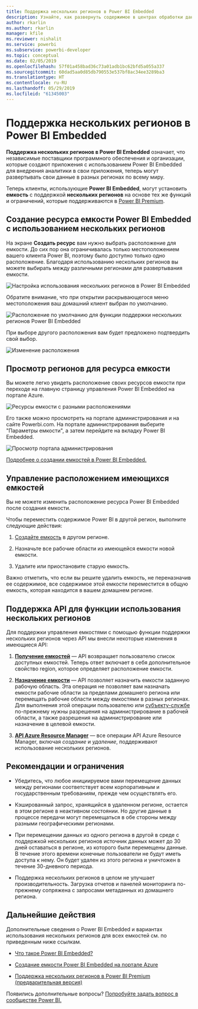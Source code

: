 ```yaml
---
title: Поддержка нескольких регионов в Power BI Embedded
description: Узнайте, как развернуть содержимое в центрах обработки данных в регионах, отличных от домашнего региона Power BI Embedded.
author: rkarlin
ms.author: rkarlin
manager: kfile
ms.reviewer: nishalit
ms.service: powerbi
ms.subservice: powerbi-developer
ms.topic: conceptual
ms.date: 02/05/2019
ms.openlocfilehash: 57f01a458bad36c73a01adb1bc62bfd5a055a337
ms.sourcegitcommit: 60dad5aa0d85db790553e537bf8ac34ee3289ba3
ms.translationtype: HT
ms.contentlocale: ru-RU
ms.lasthandoff: 05/29/2019
ms.locfileid: "61345003"
---
```

# <a name="multi-geo-support-for-power-bi-embedded"></a>Поддержка нескольких регионов в Power BI Embedded

**Поддержка нескольких регионов в Power BI Embedded** означает, что независимые поставщики программного обеспечения и организации, которые создают приложения с использованием Power BI Embedded для внедрения аналитики в свои приложения, теперь могут развертывать свои данные в разных регионах по всему миру.

Теперь клиенты, использующие **Power BI Embedded**, могут установить **емкость** с поддержкой **нескольких регионов** на основе тех же функций и ограничений, которые поддерживаются в [Power BI Premium](../service-admin-premium-Multi-Geo.md).

## <a name="creating-new-power-bi-embedded-capacity-resource-with-multi-geo"></a>Создание ресурса емкости Power BI Embedded с использованием нескольких регионов

На экране **Создать ресурс** вам нужно выбрать расположение для емкости. До сих пор она ограничивалась только местоположением вашего клиента Power BI, поэтому было доступно только одно расположение. Благодаря использованию нескольких регионов вы можете выбирать между различными регионами для развертывания емкости.

![Настройка использования нескольких регионов в Power BI Embedded](media/embedded-multi-geo/pbie-multi-geo-setup.png)

Обратите внимание, что при открытии раскрывающегося меню местоположения ваш домашний клиент выбран по умолчанию.
  
![Расположение по умолчанию для функции поддержки нескольких регионов Power BI Embedded](media/embedded-multi-geo/pbie-multi-geo-default-location.png)

При выборе другого расположения вам будет предложено подтвердить свой выбор.

![Изменение расположения](media/embedded-multi-geo/pbie-multi-geo-location-change.png)

## <a name="view-capacity-location"></a>Просмотр регионов для ресурса емкости

Вы можете легко увидеть расположение своих ресурсов емкости при переходе на главную страницу управления Power BI Embedded на портале Azure.

![Ресурсы емкости с разными расположениями](media/embedded-multi-geo/pbie-multi-geo-location-different.png)

Его также можно просмотреть на портале администрирования и на сайте Powerbi.com. На портале администрирования выберите "Параметры емкости", а затем перейдите на вкладку Power BI Embedded.

![Просмотр портала администрирования](media/embedded-multi-geo/pbie-multi-geo-admin-portal.png)

[Подробнее о создании емкостей в Power BI Embedded.](azure-pbie-create-capacity.md)

## <a name="manage-existing-capacities-location"></a>Управление расположением имеющихся емкостей

Вы не можете изменить расположение ресурса Power BI Embedded после создания емкости.

Чтобы переместить содержимое Power BI в другой регион, выполните следующие действия:

1. [Создайте емкость](azure-pbie-create-capacity.md) в другом регионе.

2. Назначьте все рабочие области из имеющейся емкости новой емкости.

3. Удалите или приостановите старую емкость.

Важно отметить, что если вы решите удалить емкость, не переназначив ее содержимое, все содержимое этой емкости переместится в общую емкость, которая находится в вашем домашнем регионе.

## <a name="api-support-for-multi-geo"></a>Поддержка API для функции использования нескольких регионов

Для поддержки управления емкостями с помощью функции поддержки нескольких регионов через API мы внесли некоторые изменения в имеющиеся API:

1. **[Получение емкостей](https://docs.microsoft.com/rest/api/power-bi/capacities/getcapacities)** — API возвращает пользователю список доступных емкостей. Теперь ответ включает в себя дополнительное свойство region, которое определяет расположение емкости.

2. **[Назначение емкости](https://docs.microsoft.com/rest/api/power-bi/capacities)** — API позволяет назначить емкости заданную рабочую область. Эта операция не позволяет вам назначать емкости рабочие области за пределами домашнего региона или перемещать рабочие области между емкостями в разных регионах. Для выполнения этой операции пользователю или [субъекту-службе](embed-service-principal.md) по-прежнему нужны разрешения на администрирование в рабочей области, а также разрешения на администрирование или назначение в целевой емкости.

3. **[API Azure Resource Manager](https://docs.microsoft.com/rest/api/power-bi-embedded/capacities)** — все операции API Azure Resource Manager, включая *создание* и *удаление*, поддерживают использование нескольких регионов.

## <a name="limitations-and-considerations"></a>Рекомендации и ограничения

* Убедитесь, что любое инициируемое вами перемещение данных между регионами соответствует всем корпоративным и государственным требованиям, прежде чем осуществлять его.

* Кэшированный запрос, хранящийся в удаленном регионе, остается в этом регионе в неактивном состоянии. Но другие данные в процессе передачи могут перемещаться в обе стороны между разными географическими регионами.

* При перемещении данных из одного региона в другой в среде с поддержкой нескольких регионов источник данных может до 30 дней оставаться в регионе, из которого были перемещены данные. В течение этого времени конечные пользователи не будут иметь доступа к нему. Он будет удален из этого региона и уничтожен в течение 30-дневного периода.

* Поддержка нескольких регионов в целом не улучшает производительность. Загрузка отчетов и панелей мониторинга по-прежнему сопряжена с запросами метаданных из домашнего региона.

## <a name="next-steps"></a>Дальнейшие действия

Дополнительные сведения о Power BI Embedded и вариантах использования нескольких регионов для всех емкостей см. по приведенным ниже ссылкам.

* [Что такое Power BI Embedded?](azure-pbie-what-is-power-bi-embedded.md)

* [Создание емкости Power BI Embedded на портале Azure](azure-pbie-create-capacity.md)

* [Поддержка нескольких регионов в Power BI Premium (предварительная версия)](../service-admin-premium-multi-geo.md)

Появились дополнительные вопросы? [Попробуйте задать вопрос в сообществе Power BI.](http://community.powerbi.com/)